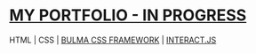# [MY PORTFOLIO - IN PROGRESS](https://abimunoz.github.io/portfolio/)
HTML | CSS | [BULMA CSS FRAMEWORK](http://bulma.io/) | [INTERACT.JS](http://interactjs.io/)
